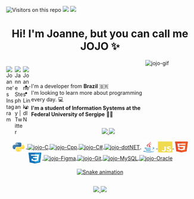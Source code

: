 ![Visitors on this repo](https://visitor-badge-reloaded.herokuapp.com/badge?page_id=joannestephany.joannestephany&color=7B68EE&style=for-the-badge&logo=Github)
 <a href="https://www.linkedin.com/in/joannestephany/" target="_blank"><img src="https://img.shields.io/badge/-LinkedIn-%230077B5?style=for-the-badge&logo=linkedin&logoColor=white" target="_blank"></a> 
  <a href = "mailto:joannestephany@gmail.com"><img src="https://img.shields.io/badge/-Gmail-%23333?style=for-the-badge&logo=gmail&logoColor=white" target="_blank"></a>

<!--img align="right" alt="jojo-gif" height="145" width="145" src="https://media.giphy.com/media/YPJ5gi3MZzSjhtQTIk/giphy.gif" -->

<h1 align="center"> Hi! I'm Joanne, but you can call me JOJO ✨</h1>
<!--<img align="right"padding-left="0" alt="nyan-cat-gif" width="180" src="https://media.giphy.com/media/mTs11L9uuyGiI/giphy.gif">-->
<!-- ### Hi! I'm Joanne, but you can call me JOJO -->

<img align="right" alt="jojo-gif" height="130" width="130" src="https://cdn.discordapp.com/attachments/759938458487226369/888614869987909682/jojogif.gif" >

<div align="left" style="display: inline_block"><br>
  <a href="https://www.instagram.com/joannestephany/">
    <img align="left" alt="Joanne's Instagram" width="23px" src="https://cdn.icon-icons.com/icons2/2037/PNG/512/ig_instagram_media_social_icon_124260.png" />
  </a>
  <a href="https://twitter.com/joannestephany">
    <img align="left" alt="Janne Stephany | Twitter" width="22px" src="https://raw.githubusercontent.com/peterthehan/peterthehan/master/assets/twitter.svg" />
  </a>
  <a href="https://www.linkedin.com/in/joannestephany/">
    <img align="left" alt="Joanne's LinkedIN" width="22px" src="https://raw.githubusercontent.com/peterthehan/peterthehan/master/assets/linkedin.svg" />
  </a>

</div>


&nbsp;
<!-- <p align="left"> <img src="https://komarev.com/ghpvc/?username=joannestephany" alt="joannestephany" /> </p> -->

- I'm a developer from **Brazil** 🇧🇷
- I'm looking to learn more about programming every day. 💻 <!-- <img width="25px" src="https://media.giphy.com/media/xT9IgjNENUaf4ypqBa/giphy.gif" /> -->
- **I'm a student of Information Systems at the Federal University of Sergipe** 👩‍🎓

##

<div align="center">
  <a href="https://github.com/joannestephany">
  <img height="160em" src="https://github-readme-stats.vercel.app/api?username=joannestephany&show_icons=true&theme=tokyonight&include_all_commits=true&count_private=true"/>
  <img height="160em" src="https://github-readme-stats.vercel.app/api/top-langs/?username=joannestephany&layout=compact&langs_count=7&theme=tokyonight"/>
</div>
  
<div align="center" style="display: inline_block"><br>
  <img align="center" alt="jojo-Python" height="30" width="40" src="https://raw.githubusercontent.com/devicons/devicon/master/icons/python/python-original.svg">
  <img align="center" alt="jojo-C" height="30" width="40" src="https://cdn.jsdelivr.net/gh/devicons/devicon/icons/c/c-original.svg">
  <img align="center" alt="jojo-Cpp" height="30" width="40" src="https://cdn.jsdelivr.net/gh/devicons/devicon/icons/cplusplus/cplusplus-original.svg">
  <img align="center" alt="jojo-C#" height="30" width="40" src="https://cdn.jsdelivr.net/gh/devicons/devicon/icons/csharp/csharp-original.svg">
  <img align="center" alt="jojo-dotNET" height="30" width="40" src="https://cdn.jsdelivr.net/gh/devicons/devicon/icons/dotnetcore/dotnetcore-original.svg">
  <img align="center" alt="jojo-Java" height="30" width="40" src="https://raw.githubusercontent.com/devicons/devicon/master/icons/java/java-original.svg">
  <img align="center" alt="jojo-Js" height="30" width="40" src="https://raw.githubusercontent.com/devicons/devicon/master/icons/javascript/javascript-plain.svg"> 
  <!--img align="center" alt="jojo-Ts" height="30" width="40" src="https://raw.githubusercontent.com/devicons/devicon/master/icons/typescript/typescript-plain.svg"-->
  
  <img align="center" alt="jojo-HTML" height="30" width="40" src="https://raw.githubusercontent.com/devicons/devicon/master/icons/html5/html5-original.svg">
  <img align="center" alt="jojo-CSS" height="30" width="40" src="https://raw.githubusercontent.com/devicons/devicon/master/icons/css3/css3-original.svg">
  
  <img align="center" alt="jojo-Figma" height="30" width="40" src="https://cdn.jsdelivr.net/gh/devicons/devicon/icons/figma/figma-original.svg">
  <img align="center" alt="jojo-Git" height="30" width="40" src="https://cdn.jsdelivr.net/gh/devicons/devicon/icons/git/git-original.svg">
  
  
  <img align="center" alt="jojo-MySQL" height="30" width="40" src="https://cdn.jsdelivr.net/gh/devicons/devicon/icons/mysql/mysql-original-wordmark.svg">
  <img align="center" alt="jojo-Oracle" height="30" width="40" src="https://cdn.jsdelivr.net/gh/devicons/devicon/icons/oracle/oracle-original.svg">
  
  
   ![Snake animation](https://github.com/joannestephany/joannestephany/blob/output/github-contribution-grid-snake.svg)
 </div>
  
  ##
<div align="center">
  
  <a href="https://github.com/joannestephany">
  <img height="160em" src="http://github-profile-summary-cards.vercel.app/api/cards/profile-details?username=joannestephany&theme=tokyonight"/>
  <img height="160em" src="http://github-profile-summary-cards.vercel.app/api/cards/most-commit-language?username=joannestephany&theme=tokyonight"/>
    
</div>
<!--
by : jojo ✨ UWU
-->
